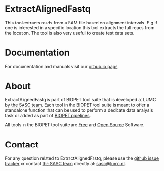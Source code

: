 # ExtractAlignedFastq


This tool extracts reads from a BAM file based on alignment intervals.
E.g if one is interested in a specific location
this tool extracts the full reads from the location.
The tool is also very useful to create test data sets.
     

# Documentation

For documentation and manuals visit our [github.io page](https://biopet.github.io/extractalignedfastq).

# About


ExtractAlignedFastq is part of BIOPET tool suite that is developed at LUMC by [the SASC team](http://sasc.lumc.nl/).
Each tool in the BIOPET tool suite is meant to offer a standalone function that can be used to perform a
dedicate data analysis task or added as part of [BIOPET pipelines](http://biopet-docs.readthedocs.io/en/latest/).

All tools in the BIOPET tool suite are [Free](https://www.gnu.org/philosophy/free-sw.html) and
[Open Source](https://opensource.org/osd) Software.
    

# Contact


<p>
  <!-- Obscure e-mail address for spammers -->
For any question related to ExtractAlignedFastq, please use the
<a href='https://github.com/biopet/extractalignedfastq/issues'>github issue tracker</a>
or contact
 <a href='http://sasc.lumc.nl/'>the SASC team</a> directly at: <a href='&#109;&#97;&#105;&#108;&#116;&#111;&#58;&#115;&#97;&#115;&#99;&#64;&#108;&#117;&#109;&#99;&#46;&#110;&#108;'>
&#115;&#97;&#115;&#99;&#64;&#108;&#117;&#109;&#99;&#46;&#110;&#108;</a>.
</p>

     

